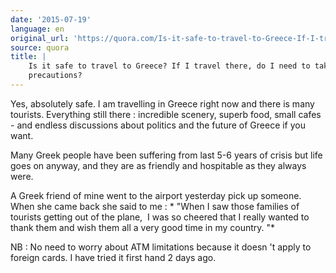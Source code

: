 ```yaml
---
date: '2015-07-19'
language: en
original_url: 'https://quora.com/Is-it-safe-to-travel-to-Greece-If-I-travel-there-do-I-need-to-take-any-precautions/answer/Clément-Renaud'
source: quora
title: |
    Is it safe to travel to Greece? If I travel there, do I need to take any
    precautions?
---
```


Yes, absolutely safe. I am travelling in Greece right now and there is
many tourists. Everything still there : incredible scenery, superb food,
small cafes - and endless discussions about politics and the future of
Greece if you want. 
 
Many Greek people have been suffering from last 5-6 years of crisis but
life goes on anyway, and they are as friendly and hospitable as they
always were. 
 
A Greek friend of mine went to the airport yesterday pick up someone.
When she came back she said to me : * "When I saw those families of
tourists getting out of the plane,  I was so cheered that I really
wanted to thank them and wish them all a very good time in my
country. "* 
 
NB : No need to worry about ATM limitations because it doesn 't apply to
foreign cards. I have tried it first hand 2 days ago.
